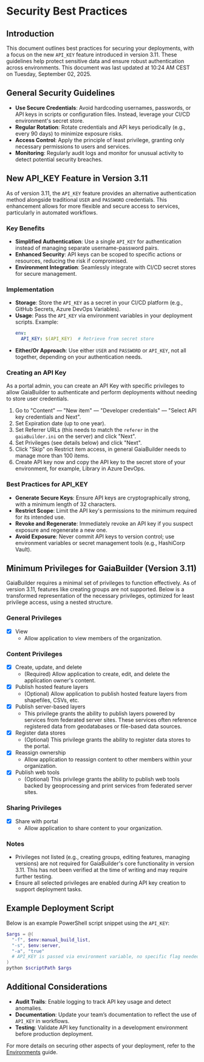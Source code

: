 ﻿# Security Best Practices

## Introduction
This document outlines best practices for securing your deployments, with a focus on the new `API_KEY` feature introduced in version 3.11. These guidelines help protect sensitive data and ensure robust authentication across environments. This document was last updated at 10:24 AM CEST on Tuesday, September 02, 2025.

## General Security Guidelines
- **Use Secure Credentials**: Avoid hardcoding usernames, passwords, or API keys in scripts or configuration files. Instead, leverage your CI/CD environment's secret store.
- **Regular Rotation**: Rotate credentials and API keys periodically (e.g., every 90 days) to minimize exposure risks.
- **Access Control**: Apply the principle of least privilege, granting only necessary permissions to users and services.
- **Monitoring**: Regularly audit logs and monitor for unusual activity to detect potential security breaches.

## New API_KEY Feature in Version 3.11
As of version 3.11, the `API_KEY` feature provides an alternative authentication method alongside traditional `USER` and `PASSWORD` credentials. This enhancement allows for more flexible and secure access to services, particularly in automated workflows.

### Key Benefits
- **Simplified Authentication**: Use a single `API_KEY` for authentication instead of managing separate username-password pairs.
- **Enhanced Security**: API keys can be scoped to specific actions or resources, reducing the risk if compromised.
- **Environment Integration**: Seamlessly integrate with CI/CD secret stores for secure management.

### Implementation
- **Storage**: Store the `API_KEY` as a secret in your CI/CD platform (e.g., GitHub Secrets, Azure DevOps Variables).
- **Usage**: Pass the `API_KEY` via environment variables in your deployment scripts. Example:
  ```yaml
  env:
    API_KEY: $(API_KEY)  # Retrieve from secret store
  ```
- **Either/Or Approach**: Use either `USER` and `PASSWORD` or `API_KEY`, not all together, depending on your authentication needs.

### Creating an API Key
As a portal admin, you can create an API Key with specific privileges to allow GaiaBuilder to authenticate and perform deployments without needing to store user credentials.
1. Go to "Content" — "New item" — "Developer credentials" — "Select API key credentials and Next".
2. Set Expiration date (up to one year).
3. Set Referrer URLs (this needs to match the `referer` in the `gaiaBuilder.ini` on the server) and click "Next".
4. Set Privileges (see details below) and click "Next".
5. Click "Skip" on Restrict item access, in general GaiaBuilder needs to manage more than 100 items.
6. Create API key now and copy the API key to the secret store of your environment, for example, Library in Azure DevOps.

### Best Practices for API_KEY
- **Generate Secure Keys**: Ensure API keys are cryptographically strong, with a minimum length of 32 characters.
- **Restrict Scope**: Limit the API key's permissions to the minimum required for its intended use.
- **Revoke and Regenerate**: Immediately revoke an API key if you suspect exposure and regenerate a new one.
- **Avoid Exposure**: Never commit API keys to version control; use environment variables or secret management tools (e.g., HashiCorp Vault).

## Minimum Privileges for GaiaBuilder (Version 3.11)
GaiaBuilder requires a minimal set of privileges to function effectively. As of version 3.11, features like creating groups are not supported. Below is a transformed representation of the necessary privileges, optimized for least privilege access, using a nested structure.

### General Privileges
- [x] View
  - Allow application to view members of the organization.

### Content Privileges
- [x] Create, update, and delete
  - (Required) Allow application to create, edit, and delete the application owner's content.
- [x] Publish hosted feature layers
  - (Optional) Allow application to publish hosted feature layers from shapefiles, CSVs, etc.
- [x] Publish server-based layers
  - This privilege grants the ability to publish layers powered by services from federated server sites. These services often reference registered data from geodatabases or file-based data sources.
- [x] Register data stores
  - (Optional) This privilege grants the ability to register data stores to the portal.
- [x] Reassign ownership
  - Allow application to reassign content to other members within your organization.
- [x] Publish web tools
  - (Optional) This privilege grants the ability to publish web tools backed by geoprocessing and print services from federated server sites.

### Sharing Privileges
- [x] Share with portal
  - Allow application to share content to your organization.

### Notes
- Privileges not listed (e.g., creating groups, editing features, managing versions) are not required for GaiaBuilder's core functionality in version 3.11. This has not been verified at the time of writing and may require further testing.
- Ensure all selected privileges are enabled during API key creation to support deployment tasks.

## Example Deployment Script
Below is an example PowerShell script snippet using the `API_KEY`:
```powershell
$args = @(
  "-f", $env:manual_build_list,
  "-s", $env:server,
  "-a", "true"
  # API_KEY is passed via environment variable, no specific flag needed
)
python $scriptPath $args
```

## Additional Considerations
- **Audit Trails**: Enable logging to track API key usage and detect anomalies.
- **Documentation**: Update your team’s documentation to reflect the use of `API_KEY` in workflows.
- **Testing**: Validate API key functionality in a development environment before production deployment.

For more details on securing other aspects of your deployment, refer to the [Environments](Environments.md) guide.
